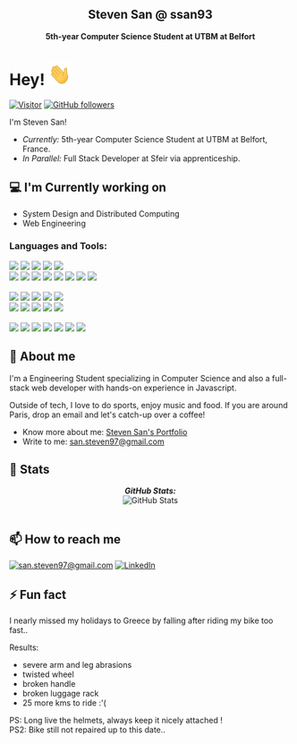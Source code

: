 <h2 align='center'>Steven San @ ssan93</h2>
<p align='center'><b>5th-year Computer Science Student at UTBM at Belfort</b></p> 

<h1>Hey! 
<img 
    style={{display:"inline-block", verticalAlign:"bottom", margin:"0 5px"}}
    src="./Hi.gif"
    height="40"
    width="40"
/>
</h1>

[![Visitor](https://visitor-badge.laobi.icu/badge?page_id=ssan93.ssan93)](https://github.com/ssan93) [![GitHub followers](https://img.shields.io/github/followers/ssan93.svg?style=social&label=Follow)](https://github.com/ssan93?tab=followers)

I'm Steven San! 
- <i>Currently:</i> 5th-year Computer Science Student at UTBM at Belfort, France. 
- <i>In Parallel:</i> Full Stack Developer at Sfeir via apprenticeship.

<h2>💻 I'm Currently working on</h2>

- System Design and Distributed Computing
- Web Engineering

<h3>Languages and Tools:</h3>
<div>
    <img src="https://img.shields.io/badge/-HTML5-E34F26?style=flat-square&logo=html5&logoColor=white" />
    <img src="https://img.shields.io/badge/-CSS3-1572B6?style=flat-square&logo=css3" />
    <img src="https://img.shields.io/badge/-Bootstrap-7952B3?style=flat-square&logo=bootstrap&logoColor=white" />
    <img src="https://img.shields.io/badge/-TailwindCSS-38B2AC?style=flat-square&logo=tailwind-css&logoColor=white" />
    <img src="https://img.shields.io/badge/-MaterialUI-0081CB?style=flat-square&logo=material-ui" />
</div>
<div>
    <img src="https://img.shields.io/badge/-JavaScript-F7DF1E?style=flat-square&logo=javascript&logoColor=black" />
    <img src="https://img.shields.io/badge/-React-61DAFB?style=flat-square&logo=react&logoColor=black" />
    <img src="https://img.shields.io/badge/-Angular-de002d?style=flat-square&logo=angular&logoColor=white" />
    <img src="https://img.shields.io/badge/-Nodejs-339933?style=flat-square&logo=Node.js&logoColor=white" />
    <img src="https://img.shields.io/badge/-Vue.js-2db07b?style=flat-square&logo=vuedotjs&logoColor=white" />
    <img src="https://img.shields.io/badge/-Next.js-000000?style=flat-square&logo=next.js" />
    <img src="https://img.shields.io/badge/-NestJS-E0234E?style=flat-square&logo=nestjs&logoColor=white" />
    <img src="https://img.shields.io/badge/-Redux-764ABC?style=flat-square&logo=redux" />
</div><br/>
<div >
<div>
    <img src="https://img.shields.io/badge/-MongoDB-47A248?style=flat-square&logo=mongodb&logoColor=white" />
    <img src="https://img.shields.io/badge/-Redis-bc2e29?style=flat-square&logo=redis&logoColor=white" />
    <img src="https://img.shields.io/badge/-PostgreSQL-2f5b8b?style=flat-square&logo=Postgresql&logoColor=white" />
    <img src="https://img.shields.io/badge/-MySQL-005983?style=flat-square&logo=mysql&logoColor=white" />
    <img src="https://img.shields.io/badge/-SQL%20Server-lightgrey?style=flat-square&logo=microsoftsqlserver&logoColor=white" />
</div>
<div>
    <img src="https://img.shields.io/badge/-Docker-0095d1?style=flat-square&logo=docker&logoColor=white" />
    <img src="https://img.shields.io/badge/-GCP-de4032?style=flat-square&logo=googlecloud&logoColor=white" />
    <img src="https://img.shields.io/badge/-Heroku-430098?style=flat-square&logo=heroku" />
    <img src="https://img.shields.io/badge/-AWS-232F3E?style=flat-square&logo=amazon-aws" />
    <img src="https://img.shields.io/badge/-Firebase-FFCA28?style=flat-square&logo=firebase&logoColor=black" />
</div>
</div>
<br/>
<div>
    <img src="https://img.shields.io/badge/-Postman-f26633?style=flat-square&logo=postman&logoColor=white" />
    <img src="https://img.shields.io/badge/-GraphQL-E10098?style=flat-square&logo=graphql&logoColor=white" />
    <img src="https://img.shields.io/badge/-Jest-red?style=flat-square&logo=jest&logoColor=white" />
    <img src="https://img.shields.io/badge/-JWT-000000?style=flat-square&logo=json-web-tokens&logoColor=white" />
    <img src="https://img.shields.io/badge/-Git-black?style=flat-square&logo=git" />
    <img src="https://img.shields.io/badge/-GitHub-181717?style=flat-square&logo=github" />
    <img src="https://img.shields.io/badge/-Gitlab-ef9b24?style=flat-square&logo=gitlab&logoColor=white" />
</div>

<h2>💬 About me</h2>

I'm a Engineering Student specializing in Computer Science and also a full-stack web developer with hands-on experience in Javascript.

Outside of tech, I love to do sports, enjoy music and food. If you are around Paris, drop an email and let's catch-up over a coffee!
 
- Know more about me: [Steven San's Portfolio](https://steven-san.com/)
- Write to me: [san.steven97@gmail.com](mailto:san.steven97@gmail.com)


<h2>👀 Stats</h2>

<div>
  
  <p align="center">
  <b><em>GitHub Stats:</em></b> <br/>
    <img src="https://github-readme-streak-stats.herokuapp.com/?user=ssan93" alt="GitHub Stats" /> <br/><br/>
</div>

<h2>📫 How to reach me</h2>

<a href="mailto:san.steven97@gmail.com">![san.steven97@gmail.com](https://img.shields.io/badge/Gmail-D14836?style=for-the-badge&logo=gmail&logoColor=white)</a> <a href="https://www.linkedin.com/in/steven-san-53a8a1194/">![LinkedIn](https://img.shields.io/badge/LinkedIn-0077B5?style=for-the-badge&logo=linkedin&logoColor=white)</a>

<h2>⚡ Fun fact</h2>

I nearly missed my holidays to Greece by falling after riding my bike too fast..

Results: 
- severe arm and leg abrasions
- twisted wheel
- broken handle
- broken luggage rack 
- 25 more kms to ride :'(

PS: Long live the helmets, always keep it nicely attached !
<br/>
PS2: Bike still not repaired up to this date..

<!--
**ssan93/ssan93** is a ✨ _special_ ✨ repository because its `README.md` (this file) appears on your GitHub profile.

Here are some ideas to get you started:

- 🔭 I’m currently working on ...
- 🌱 I’m currently learning ...
- 👯 I’m looking to collaborate on ...
- 🤔 I’m looking for help with ...
- 💬 Ask me about ...
- 📫 How to reach me: ...
- 😄 Pronouns: ...
- ⚡ Fun fact: ...
-->
